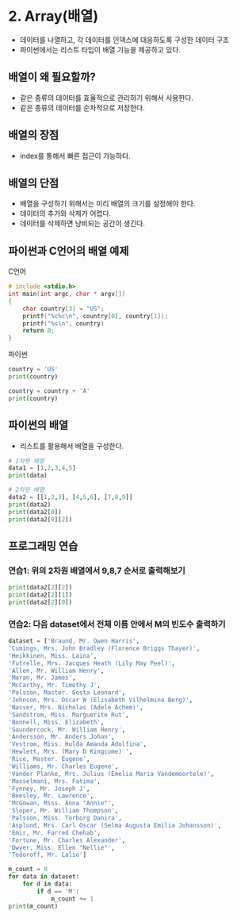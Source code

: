 # 2. Array(배열)

- 데이터를 나열하고, 각 데이터를 인덱스에 대응하도록 구성한 데이터 구조
- 파이썬에서는 리스트 타입이 배열 기능을 제공하고 있다.

## 배열이 왜 필요할까?

- 같은 종류의 데이터를 효율적으로 관리하기 위해서 사용한다.
- 같은 종류의 데이터를 순차적으로 저장한다.

## 배열의 장점

- index를 통해서 빠른 접근이 가능하다.

## 배열의 단점

- 배열을 구성하기 위해서는 미리 배열의 크기를 설정해야 한다.
- 데이터의 추가와 삭제가 어렵다.
- 데이터를 삭제하면 낭비되는 공간이 생긴다.

## 파이썬과 C언어의 배열 예제

C언어

```c
# include <stdio.h>
int main(int argc, char * argv[])
{
    char country[3] = "US";
    printf("%c%c\n", country[0], country[1]);
    printf("%s\n", country)
    return 0;
}
```

파이썬

```python
country = 'US'
print(country)

country = country + 'A'
print(country)
```

## 파이썬의 배열

- 리스트를 활용해서 배열을 구성한다.

```python
# 1차원 배열
data1 = [1,2,3,4,5]
print(data)

# 2차원 배열
data2 = [[1,2,3], [4,5,6], [7,8,9]]
print(data2)
print(data2[0])
print(data2[0][2])
```

## 프로그래밍 연습

### 연습1: 위의 2차원 배열에서 9,8,7 순서로 출력해보기

```python
print(data2[2][2])
print(data2[2][1])
print(data2[2][0])
```

### 연습2: 다음 dataset에서 전체 이름 안에서 M의 빈도수 출력하기

```python
dataset = ['Braund, Mr. Owen Harris',
'Cumings, Mrs. John Bradley (Florence Briggs Thayer)',
'Heikkinen, Miss. Laina',
'Futrelle, Mrs. Jacques Heath (Lily May Peel)',
'Allen, Mr. William Henry',
'Moran, Mr. James',
'McCarthy, Mr. Timothy J',
'Palsson, Master. Gosta Leonard',
'Johnson, Mrs. Oscar W (Elisabeth Vilhelmina Berg)',
'Nasser, Mrs. Nicholas (Adele Achem)',
'Sandstrom, Miss. Marguerite Rut',
'Bonnell, Miss. Elizabeth',
'Saundercock, Mr. William Henry',
'Andersson, Mr. Anders Johan',
'Vestrom, Miss. Hulda Amanda Adolfina',
'Hewlett, Mrs. (Mary D Kingcome) ',
'Rice, Master. Eugene',
'Williams, Mr. Charles Eugene',
'Vander Planke, Mrs. Julius (Emelia Maria Vandemoortele)',
'Masselmani, Mrs. Fatima',
'Fynney, Mr. Joseph J',
'Beesley, Mr. Lawrence',
'McGowan, Miss. Anna "Annie"',
'Sloper, Mr. William Thompson',
'Palsson, Miss. Torborg Danira',
'Asplund, Mrs. Carl Oscar (Selma Augusta Emilia Johansson)',
'Emir, Mr. Farred Chehab',
'Fortune, Mr. Charles Alexander',
'Dwyer, Miss. Ellen "Nellie"',
'Todoroff, Mr. Lalio']

m_count = 0
for data in dataset:
    for d in data:
        if d == 'M':
            m_count += 1
print(m_count)
```

